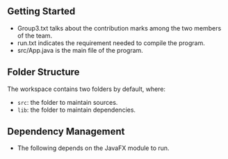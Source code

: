 ## Getting Started

- Group3.txt talks about the contribution marks among the two members of the team.
- run.txt indicates the requirement needed to compile the program.
 - src/App.java is the main file of the program.

## Folder Structure

The workspace contains two folders by default, where:

- `src`: the folder to maintain sources.
- `lib`: the folder to maintain dependencies.

## Dependency Management
- The following depends on the JavaFX module to run.
